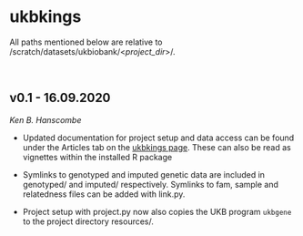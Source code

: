 ukbkings
===

All paths mentioned below are relative to /scratch/datasets/ukbiobank/\<*project_dir*\>/.

<br>

## v0.1 - 16.09.2020

*Ken B. Hanscombe*

* Updated documentation for project setup and data access can be found under the Articles tab on the [ukbkings page](https://kenhanscombe.github.io/ukbkings/). These can also be read as vignettes within the installed R package

* Symlinks to genotyped and imputed genetic data are included in genotyped/ and imputed/ respectively. Symlinks to fam, sample and relatedness files can be added with link.py.

* Project setup with project.py now also copies the UKB program `ukbgene` to the project directory resources/.
